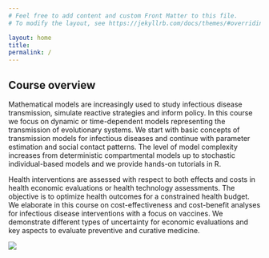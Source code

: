 ```yaml
---
# Feel free to add content and custom Front Matter to this file.
# To modify the layout, see https://jekyllrb.com/docs/themes/#overriding-theme-defaults

layout: home
title: 
permalink: /
---
```


## Course overview

Mathematical models are increasingly used to study infectious disease transmission, simulate reactive strategies and inform policy. In this course we focus on dynamic or time-dependent models representing the transmission of evolutionary systems. We start with basic concepts of transmission models for infectious diseases and continue with parameter estimation and social contact patterns. The level of model complexity increases from deterministic compartmental models up to stochastic individual-based models and we provide hands-on tutorials in R.

Health interventions are assessed with respect to both effects and costs in health economic evaluations or health technology assessments. The objective is to optimize health outcomes for a constrained health budget. We elaborate in this course on cost-effectiveness and cost-benefit analyses for infectious disease interventions with a focus on vaccines. We demonstrate different types of uncertainty for economic evaluations and key aspects to evaluate preventive and curative medicine.


<img src="../images/CombinedLogo.jpg">

